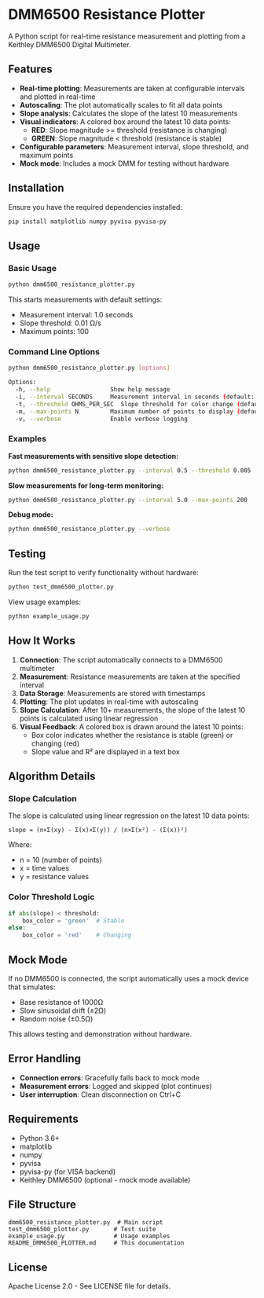 # DMM6500 Resistance Plotter

A Python script for real-time resistance measurement and plotting from a Keithley DMM6500 Digital Multimeter.

## Features

- **Real-time plotting**: Measurements are taken at configurable intervals and plotted in real-time
- **Autoscaling**: The plot automatically scales to fit all data points
- **Slope analysis**: Calculates the slope of the latest 10 measurements
- **Visual indicators**: A colored box around the latest 10 data points:
  - **RED**: Slope magnitude >= threshold (resistance is changing)
  - **GREEN**: Slope magnitude < threshold (resistance is stable)
- **Configurable parameters**: Measurement interval, slope threshold, and maximum points
- **Mock mode**: Includes a mock DMM for testing without hardware

## Installation

Ensure you have the required dependencies installed:

```bash
pip install matplotlib numpy pyvisa pyvisa-py
```

## Usage

### Basic Usage

```bash
python dmm6500_resistance_plotter.py
```

This starts measurements with default settings:
- Measurement interval: 1.0 seconds
- Slope threshold: 0.01 Ω/s
- Maximum points: 100

### Command Line Options

```bash
python dmm6500_resistance_plotter.py [options]

Options:
  -h, --help                 Show help message
  -i, --interval SECONDS     Measurement interval in seconds (default: 1.0)
  -t, --threshold OHMS_PER_SEC  Slope threshold for color change (default: 0.01)
  -m, --max-points N         Maximum number of points to display (default: 100)
  -v, --verbose              Enable verbose logging
```

### Examples

**Fast measurements with sensitive slope detection:**
```bash
python dmm6500_resistance_plotter.py --interval 0.5 --threshold 0.005
```

**Slow measurements for long-term monitoring:**
```bash
python dmm6500_resistance_plotter.py --interval 5.0 --max-points 200
```

**Debug mode:**
```bash
python dmm6500_resistance_plotter.py --verbose
```

## Testing

Run the test script to verify functionality without hardware:

```bash
python test_dmm6500_plotter.py
```

View usage examples:

```bash
python example_usage.py
```

## How It Works

1. **Connection**: The script automatically connects to a DMM6500 multimeter
2. **Measurement**: Resistance measurements are taken at the specified interval
3. **Data Storage**: Measurements are stored with timestamps
4. **Plotting**: The plot updates in real-time with autoscaling
5. **Slope Calculation**: After 10+ measurements, the slope of the latest 10 points is calculated using linear regression
6. **Visual Feedback**: A colored box is drawn around the latest 10 points:
   - Box color indicates whether the resistance is stable (green) or changing (red)
   - Slope value and R² are displayed in a text box

## Algorithm Details

### Slope Calculation

The slope is calculated using linear regression on the latest 10 data points:

```
slope = (n×Σ(xy) - Σ(x)×Σ(y)) / (n×Σ(x²) - (Σ(x))²)
```

Where:
- n = 10 (number of points)
- x = time values
- y = resistance values

### Color Threshold Logic

```python
if abs(slope) < threshold:
    box_color = 'green'  # Stable
else:
    box_color = 'red'    # Changing
```

## Mock Mode

If no DMM6500 is connected, the script automatically uses a mock device that simulates:
- Base resistance of 1000Ω
- Slow sinusoidal drift (±2Ω)
- Random noise (±0.5Ω)

This allows testing and demonstration without hardware.

## Error Handling

- **Connection errors**: Gracefully falls back to mock mode
- **Measurement errors**: Logged and skipped (plot continues)
- **User interruption**: Clean disconnection on Ctrl+C

## Requirements

- Python 3.6+
- matplotlib
- numpy
- pyvisa
- pyvisa-py (for VISA backend)
- Keithley DMM6500 (optional - mock mode available)

## File Structure

```
dmm6500_resistance_plotter.py  # Main script
test_dmm6500_plotter.py       # Test suite
example_usage.py              # Usage examples
README_DMM6500_PLOTTER.md     # This documentation
```

## License

Apache License 2.0 - See LICENSE file for details.